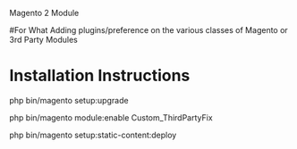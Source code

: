 Magento 2 Module 

#For What
Adding plugins/preference on the various classes of Magento or 3rd Party Modules


# Installation Instructions
php bin/magento setup:upgrade

php bin/magento module:enable Custom_ThirdPartyFix

php bin/magento setup:static-content:deploy
